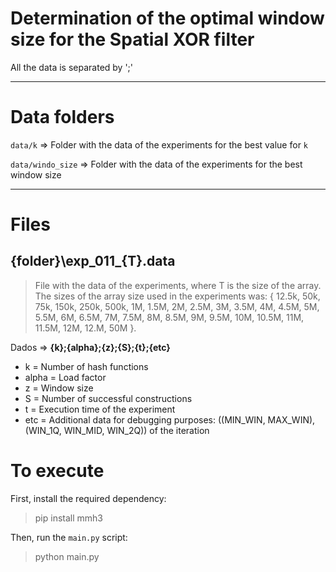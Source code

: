 # Determination of the optimal window size for the Spatial XOR filter

All the data is separated by ';'


---
# Data folders

`data/k` => Folder with the data of the experiments for the best value for `k`

`data/windo_size` => Folder with the data of the experiments for the best window size


---
# Files
## {folder}\exp_011_{T}.data
> File with the data of the experiments, where T is the size of the array.
> The sizes of the array size used in the experiments was: 
{ 12.5k, 50k, 75k, 150k, 250k, 500k, 1M, 1.5M, 2M, 2.5M, 3M, 3.5M, 4M, 4.5M, 5M, 5.5M, 6M, 6.5M, 7M, 7.5M, 8M, 8.5M, 9M, 9.5M, 10M, 10.5M, 11M, 11.5M, 12M, 12.M, 50M }.

Dados => **{k};{alpha};{z};{S};{t};{etc}**

- k = Number of hash functions
- alpha = Load factor
- z = Window size
- S = Number of successful constructions
- t = Execution time of the experiment
- etc = Additional data for debugging purposes: ((MIN_WIN, MAX_WIN), (WIN_1Q, WIN_MID, WIN_2Q)) of the iteration


# To execute
First, install the required dependency:
> pip install mmh3

Then, run the `main.py` script:
> python main.py